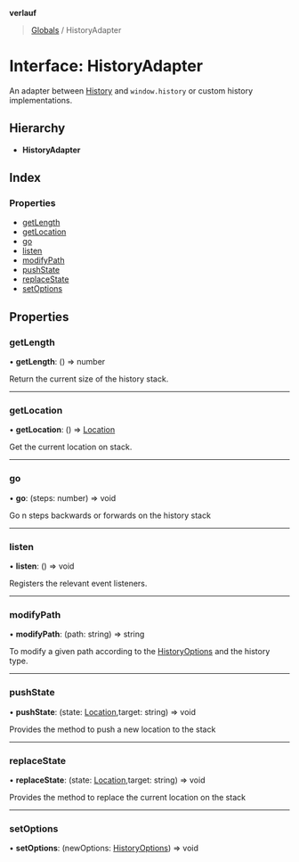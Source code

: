 **verlauf**

> [Globals](../README.md) / HistoryAdapter

# Interface: HistoryAdapter

An adapter between [History](../classes/history.md) and `window.history` or custom history implementations.

## Hierarchy

* **HistoryAdapter**

## Index

### Properties

* [getLength](historyadapter.md#getlength)
* [getLocation](historyadapter.md#getlocation)
* [go](historyadapter.md#go)
* [listen](historyadapter.md#listen)
* [modifyPath](historyadapter.md#modifypath)
* [pushState](historyadapter.md#pushstate)
* [replaceState](historyadapter.md#replacestate)
* [setOptions](historyadapter.md#setoptions)

## Properties

### getLength

•  **getLength**: () => number

Return the current size of the history stack.

___

### getLocation

•  **getLocation**: () => [Location](location.md)

Get the current location on stack.

___

### go

•  **go**: (steps: number) => void

Go n steps backwards or forwards on the history stack

___

### listen

•  **listen**: () => void

Registers the relevant event listeners.

___

### modifyPath

•  **modifyPath**: (path: string) => string

To modify a given path according to the [HistoryOptions](historyoptions.md) and the history type.

___

### pushState

•  **pushState**: (state: [Location](location.md),target: string) => void

Provides the method to push a new location to the stack

___

### replaceState

•  **replaceState**: (state: [Location](location.md),target: string) => void

Provides the method to replace the current location on the stack

___

### setOptions

•  **setOptions**: (newOptions: [HistoryOptions](historyoptions.md)) => void
